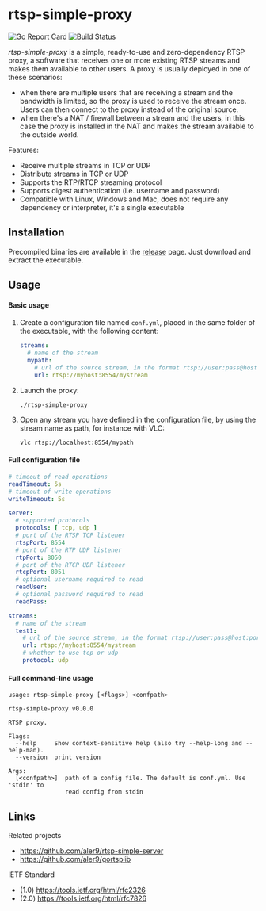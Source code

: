 
# rtsp-simple-proxy

[![Go Report Card](https://goreportcard.com/badge/github.com/aler9/rtsp-simple-proxy)](https://goreportcard.com/report/github.com/aler9/rtsp-simple-proxy)
[![Build Status](https://travis-ci.org/aler9/rtsp-simple-proxy.svg?branch=master)](https://travis-ci.org/aler9/rtsp-simple-proxy)

_rtsp-simple-proxy_ is a simple, ready-to-use and zero-dependency RTSP proxy, a software that receives one or more existing RTSP streams and makes them available to other users. A proxy is usually deployed in one of these scenarios:
* when there are multiple users that are receiving a stream and the bandwidth is limited, so the proxy is used to receive the stream once. Users can then connect to the proxy instead of the original source.
* when there's a NAT / firewall between a stream and the users, in this case the proxy is installed in the NAT and makes the stream available to the outside world.

Features:
* Receive multiple streams in TCP or UDP
* Distribute streams in TCP or UDP
* Supports the RTP/RTCP streaming protocol
* Supports digest authentication (i.e. username and password)
* Compatible with Linux, Windows and Mac, does not require any dependency or interpreter, it's a single executable

## Installation

Precompiled binaries are available in the [release](https://github.com/aler9/rtsp-simple-proxy/releases) page. Just download and extract the executable.

## Usage

#### Basic usage

1. Create a configuration file named `conf.yml`, placed in the same folder of the executable, with the following content:
   ```yaml
   streams:
     # name of the stream
     mypath:
       # url of the source stream, in the format rtsp://user:pass@host:port/path
       url: rtsp://myhost:8554/mystream
   ```

2. Launch the proxy:
   ```
   ./rtsp-simple-proxy
   ```

3. Open any stream you have defined in the configuration file, by using the stream name as path, for instance with VLC:
   ```
   vlc rtsp://localhost:8554/mypath
   ```

#### Full configuration file

```yaml
# timeout of read operations
readTimeout: 5s
# timeout of write operations
writeTimeout: 5s

server:
  # supported protocols
  protocols: [ tcp, udp ]
  # port of the RTSP TCP listener
  rtspPort: 8554
  # port of the RTP UDP listener
  rtpPort: 8050
  # port of the RTCP UDP listener
  rtcpPort: 8051
  # optional username required to read
  readUser:
  # optional password required to read
  readPass:

streams:
  # name of the stream
  test1:
    # url of the source stream, in the format rtsp://user:pass@host:port/path
    url: rtsp://myhost:8554/mystream
    # whether to use tcp or udp
    protocol: udp
```

#### Full command-line usage

```
usage: rtsp-simple-proxy [<flags>] <confpath>

rtsp-simple-proxy v0.0.0

RTSP proxy.

Flags:
  --help     Show context-sensitive help (also try --help-long and --help-man).
  --version  print version

Args:
  [<confpath>]  path of a config file. The default is conf.yml. Use 'stdin' to
                read config from stdin
```

## Links

Related projects
* https://github.com/aler9/rtsp-simple-server
* https://github.com/aler9/gortsplib

IETF Standard
* (1.0) https://tools.ietf.org/html/rfc2326
* (2.0) https://tools.ietf.org/html/rfc7826
